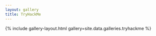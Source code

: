 ```yaml
---
layout: gallery
title: TryHackMe
---
```


{% include gallery-layout.html gallery=site.data.galleries.tryhackme %}
